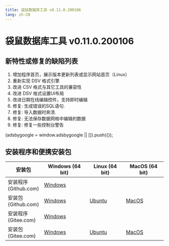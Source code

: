 ```yaml
---
title: 袋鼠数据库工具 v0.11.0.200106
lang: zh-CN
---
```


# 袋鼠数据库工具 v0.11.0.200106

## 新特性或修复的缺陷列表
1. 增加程序首页，展示版本更新列表或显示网站首页（Linux）
2. 重新实现 DSV 格式引擎
3. 改进 CSV 格式与其它工具的兼容性
4. 改进 DSV 格式设置UI布局
5. 改进日期在线编辑控件，支持即时编辑
6. 修复: 生成错误的SQL语句.
7. 修复: 导入数据时奔溃.
8. 修复: 无法保存数据网格中编辑的数据
9. 修复: 修复一些控制台警告

<div>
    <script2 type="text/javascript" async="true" src="https://pagead2.googlesyndication.com/pagead/js/adsbygoogle.js" />
    <ins class="adsbygoogle"
        style="display:block; text-align:center;"
        data-ad-layout="in-article"
        data-ad-format="fluid"
        data-ad-client="ca-pub-3975819313740938"
        data-ad-slot="6760827895"></ins>
    <script2 type="text/javascript">
        (adsbygoogle = window.adsbygoogle || []).push({});
    </script2>
</div>


## 安装程序和便携安装包 <Badge text="链接已失效" type="warning"/>

| 安装包              | Windows (64 bit)  | Linux (64 bit)    | MacOS (64 bit)    |
|-------------------------------|-------------------|-------------------|-------------------|
| 安装程序<br/> (Github.com) | [Windows](https://github.com/dbkangaroo/kangaroo/releases/download/v0.11.0.200106/Kangaroo_0.11.0.200106_win64.exe) | | |
| 安装包<br/> (Github.com)  | [Windows](https://github.com/dbkangaroo/kangaroo/releases/download/v0.11.0.200106/Kangaroo_0.11.0.200106_win64.7z) | [Ubuntu](https://github.com/dbkangaroo/kangaroo/releases/download/v0.11.0.200106/Kangaroo_0.11.0.200106_ubuntu.zip) | [MacOS](https://github.com/dbkangaroo/kangaroo/releases/download/v0.11.0.200106/Kangaroo_0.11.0.200106_macos.zip) |
| 安装程序<br/> (Gitee.com) | [Windows](https://gitee.com/dbkangaroo/kangaroo/attach_files/322206/download) | | |
| 安装包<br/> (Gitee.com)  | [Windows](https://gitee.com/dbkangaroo/kangaroo/attach_files/322207/download) | [Ubuntu](https://gitee.com/dbkangaroo/kangaroo/attach_files/322000/download) | [MacOS](https://gitee.com/dbkangaroo/kangaroo/attach_files/321999/download) |